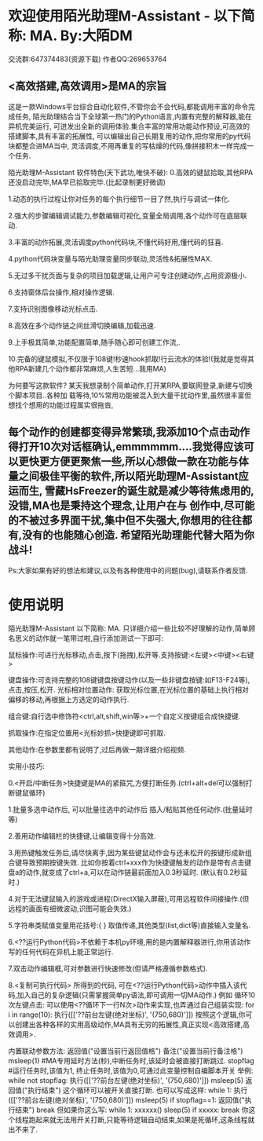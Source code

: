 # 欢迎使用陌光助理M-Assistant - 以下简称: MA.           By:大陌DM
交流群:647374483(资源下载)
作者QQ:269653764
## <高效搭建,高效调用>是MA的宗旨
这是一款Windows平台综合自动化软件,不管你会不会代码,都能调用丰富的命令完成任务,
陌光助理结合当下全球第一热门的Python语言,内置有完整的解释器,能在异机完美运行,
可迸发出全新的调用体验.集合丰富的常用功能动作预设,可高效的搭建脚本,具有丰富的拓展性,
可以编辑出自己长期复用的动作,把你常用的py代码块都整合进MA当中,
灵活调度,不用再重复的写枯燥的代码,像拼接积木一样完成一个任务.

陌光助理M-Assistant 软件特色(天下武功,唯快不破):
0.高效的键鼠拾取,其他RPA还没启动完毕,MA早已拾取完毕.(比起录制更好微调)

1.动态的执行过程让你对任务的每个执行细节一目了然,执行与调试一体化.

2.强大的步骤编辑调试能力,参数编辑可视化,变量全局调用,各个动作可在底层联动.

3.丰富的动作拓展,灵活调度python代码块,不懂代码好用,懂代码的狂喜.

4.python代码块变量与陌光助理变量同步联动,灵活性&拓展性MAX.

5.无过多干扰页面与复杂的项目加载逻辑,让用户可专注创建动作,占用资源极小.

6.支持窗体后台操作,相对操作逻辑.

7.支持识别图像移动光标点击.

8.高效在多个动作链之间丝滑切换编辑,加载迅速.

9.上手极其简单,功能配置简单,随手随心即可创建工作流,.

10.完备的键鼠模拟,不仅限于108键!秒速hook抓取!行云流水的体验!(我就是觉得其他RPA新建几个动作都非常麻烦,人生苦短...我用MA)

为何要写这款软件? 某天我想录制个简单动作,打开某RPA,要联网登录,新建与切换个脚本项目..各种加
载等待,10%常用功能被混入到大量干扰动作里,虽然很丰富但想找个想用的功能过程属实很拖沓,

每个动作的创建都变得异常繁琐,我添加10个点击动作得打开10次对话框确认,emmmmmm....我觉得应该可以更快更方便更聚焦一些,所以心想做一款在功能与体量之间极佳平衡的软件,所以陌光助理M-Assistant应运而生,
雪藏HsFreezer的诞生就是减少等待焦虑用的,没错,MA也是秉持这个理念,让用户在与
创作中,尽可能的不被过多界面干扰,集中但不失强大,你想用的往往都有,没有的也能随心创造.
希望陌光助理能代替大陌为你战斗!
---------------------------------------------------------------------
Ps:大家如果有好的想法和建议,以及有各种使用中的问题(bug),请联系作者反馈.

# 使用说明
陌光助理M-Assistant 以下简称: MA.
只详细介绍一些比较不好理解的动作,简单顾名思义的动作就一笔带过啦,自行添加测试一下即可:

鼠标操作:可进行光标移动,点击,按下(拖拽),松开等.支持按键:<左键><中键><右键><X1><X2>

键盘操作:可支持完整的108键键盘按键动作(以及一些非键盘按键:如F13-F24等), 点击,按压,松开. 
光标相对位置动作: 获取光标位置,在光标位置的基础上执行相对偏移的移动,再根据上方选定的动作执行.

组合键:自行选中修饰符<ctrl,alt,shift,win等>+一个自定义按键组合成快捷键.

抓取操作:在指定位置用<光标妙抓>快捷键即可抓取.

其他动作:在参数里都有说明了,过后再做一期详细介绍视频.

实用小技巧:

0.<开启/中断任务>快捷键是MA的紧箍咒,方便打断任务.(ctrl+alt+del可以强制打断键鼠循环)

1.批量多选中动作后, 可以批量往选中的动作后  插入/粘贴其他任何动作.(批量延时等)

2.善用动作编辑栏的快捷键,让编辑变得十分高效.

3.用热键触发任务后,请尽快离手,因为某些键鼠动作会与还未松开的按键形成新组合键导致预期按键失效.
比如你按着ctrl+xxx作为快捷键触发的动作是带有点击键盘a的动作,就变成了ctrl+a,可以在动作链最前面加入0.3秒延时. (默认有0.2秒延时.)

4.对于无法键鼠输入的游戏或进程(DirectX输入屏蔽),可用远程软件间接操作.(但远程的画面有细微波动,识图可能会失效.)

5.字符串类赋值变量用花括号:{ } 取值传递,其他类型(list,dict等)直接输入变量名.

6.<??运行Python代码>不依赖于本机py环境,用的是内置解释器进行,你用该动作写的任何代码在异机上能正常运行.

7.双击动作编辑框,可对参数进行快速修改(但请严格遵循参数格式).

8.<复制可执行代码> 所得到的代码, 可在<??运行Python代码>动作中插入该代码,加入自己的复杂逻辑(只需掌握简单py语法,即可调用一切MA动作.)
例如 循环10次左键点击: 可以使用<??循环下一行N次>动作来实现,也弄通过自己组装实现:
for i in range(10): 
    执行([['??前台左键(绝对坐标)', '(750,680)']])
按照这个逻辑,你可以创建出各种各样的实用高级动作,MA具有无穷的拓展性,真正实现<高效搭建,高效调用>.

<??运行Python代码>内置联动参数方法:

返回值("设置当前行返回值格")

备注("设置当前行备注格")

msleep(1) #MA专用延时方法(秒),中断任务时,该延时会被直接打断跳过.

stopflag  #运行任务时,该值为1, 终止任务时,该值为0,可通过此变量控制自编脚本开关


    举例: 
    
    while not stopflag:
        执行([['??前台左键(绝对坐标)', '(750,680)']])
        msleep(5)
    返回值("执行结束")
    
    这个循环可以被开关直接打断.
    也可以写成这样:
    
    while 1:
        执行([['??前台左键(绝对坐标)', '(750,680)']])
        msleep(5)
        if stopflag==1:
            返回值("执行结束")
            break
    
    但如果你这么写:
    while 1:
        xxxxxx()
        sleep(5)
        if xxxxx:
            break
    你这个线程跑起来就无法用开关打断,只能等待逻辑自动结束,如果是死循环,这条线程就出不来了.
